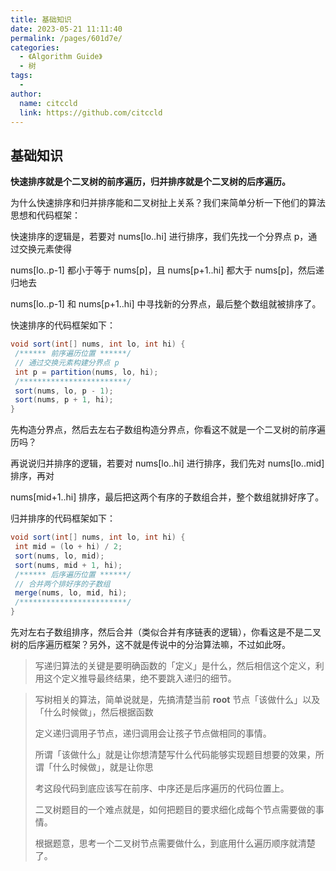 ```yaml
---
title: 基础知识
date: 2023-05-21 11:11:40
permalink: /pages/601d7e/
categories:
  - 《Algorithm Guide》
  - 树
tags:
  - 
author: 
  name: citccld
  link: https://github.com/citccld
---
```

## 基础知识

**快速排序就是个⼆叉树的前序遍历，归并排序就是个⼆叉树的后序遍历。**

为什么快速排序和归并排序能和⼆叉树扯上关系？我们来简单分析⼀下他们的算法思想和代码框架：

快速排序的逻辑是，若要对 nums[lo..hi] 进⾏排序，我们先找⼀个分界点 p，通过交换元素使得

nums[lo..p-1] 都⼩于等于 nums[p]，且 nums[p+1..hi] 都⼤于 nums[p]，然后递归地去

nums[lo..p-1] 和 nums[p+1..hi] 中寻找新的分界点，最后整个数组就被排序了。

快速排序的代码框架如下：

```java
void sort(int[] nums, int lo, int hi) {
 /****** 前序遍历位置 ******/
 // 通过交换元素构建分界点 p
 int p = partition(nums, lo, hi);
 /************************/
 sort(nums, lo, p - 1);
 sort(nums, p + 1, hi);
}
```

先构造分界点，然后去左右⼦数组构造分界点，你看这不就是⼀个⼆叉树的前序遍历吗？

再说说归并排序的逻辑，若要对 nums[lo..hi] 进⾏排序，我们先对 nums[lo..mid] 排序，再对

nums[mid+1..hi] 排序，最后把这两个有序的⼦数组合并，整个数组就排好序了。

归并排序的代码框架如下：

```java
void sort(int[] nums, int lo, int hi) {
 int mid = (lo + hi) / 2;
 sort(nums, lo, mid);
 sort(nums, mid + 1, hi);
 /****** 后序遍历位置 ******/
 // 合并两个排好序的⼦数组
 merge(nums, lo, mid, hi);
 /************************/
}
```

先对左右⼦数组排序，然后合并（类似合并有序链表的逻辑），你看这是不是⼆叉树的后序遍历框架？另外，这不就是传说中的分治算法嘛，不过如此呀。

> 写递归算法的关键是要明确函数的「定义」是什么，然后相信这个定义，利⽤这个定义推导最终结果，绝不要跳⼊递归的细节。

> 写树相关的算法，简单说就是，先搞清楚当前 **root** 节点「该做什么」以及「什么时候做」，然后根据函数
>
> 定义递归调⽤⼦节点，递归调⽤会让孩⼦节点做相同的事情。
>
> 所谓「该做什么」就是让你想清楚写什么代码能够实现题⽬想要的效果，所谓「什么时候做」，就是让你思
>
> 考这段代码到底应该写在前序、中序还是后序遍历的代码位置上。
>
> ⼆叉树题⽬的⼀个难点就是，如何把题⽬的要求细化成每个节点需要做的事情。
>
> 根据题意，思考⼀个⼆叉树节点需要做什么，到底⽤什么遍历顺序就清楚了。

























